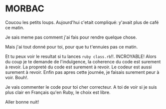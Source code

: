 # MORBAC


Coucou les petits loups.
Aujourd'hui c'etait compliqué: y'avait plus de café ce matin.

Je sais meme pas comment j'ai fais pour rendre quelque chose.

Mais j'ai tout donné pour toi, pour que tu t'ennuies pas ce matin.

Et tu peux voir le resultat si tu lances `ruby class.rb`!!.
INCROYABLE!
Alors du coup je te demande de l'indulgence, la coherence du code est
surement à revoir. La propreté du code est surement à revoir.
Le codeur est aussi surement à revoir.
Enfin pas apres cette journée, je faisais surement peur à voir. Bouh!.

Je vais commenter le code pour toi cher correcteur.
A toi de voir si je suis plus clair en Français qu'en Ruby, le choix est libre.

Aller bonne nuit!







